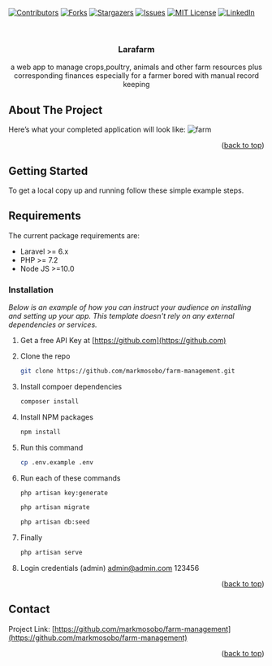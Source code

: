 <!-- PROJECT SHIELDS -->
<!--
*** I'm using markdown "reference style" links for readability.
*** Reference links are enclosed in brackets [ ] instead of parentheses ( ).
*** See the bottom of this document for the declaration of the reference variables
*** for contributors-url, forks-url, etc. This is an optional, concise syntax you may use.
*** https://www.markdownguide.org/basic-syntax/#reference-style-links
-->
[![Contributors][contributors-shield]][contributors-url]
[![Forks][forks-shield]][forks-url]
[![Stargazers][stars-shield]][stars-url]
[![Issues][issues-shield]][issues-url]
[![MIT License][license-shield]][license-url]
[![LinkedIn][linkedin-shield]][linkedin-url]

<!-- PROJECT LOGO -->
<br />
<div align="center">
  <a href="https://github.com/markmosobo/farm-management">
<!--     <img src="images/logo.png" alt="Logo" width="80" height="80"> -->
  </a>

  <h3 align="center"> Larafarm</h3>

  <p align="center">
    a web app to manage crops,poultry, animals and other farm resources plus corresponding finances
    especially for a farmer bored with manual record keeping
    <br />

  </p>
</div>

<!-- ABOUT THE PROJECT -->
## About The Project
Here’s what your completed application will look like:
![farm](https://user-images.githubusercontent.com/34887895/171955472-bb520b79-4c5d-4464-bed3-37c52b4c6f32.PNG)



<p align="right">(<a href="#top">back to top</a>)</p>

<!-- GETTING STARTED -->
## Getting Started

To get a local copy up and running follow these simple example steps.

## Requirements

The current package requirements are:

- Laravel >= 6.x
- PHP >= 7.2
- Node JS >=10.0

### Installation

_Below is an example of how you can instruct your audience on installing and setting up your app. This template doesn't rely on any external dependencies or services._

1. Get a free API Key at [https://github.com](https://github.com)
2. Clone the repo
   ```sh
   git clone https://github.com/markmosobo/farm-management.git
   ```
2. Install compoer dependencies
   ```sh
   composer install
   ```
4. Install NPM packages
   ```sh
   npm install
   ```
5. Run this command
   ```sh
   cp .env.example .env
   ```

6. Run each of these commands 
   ```sh
   php artisan key:generate
   ```
   ```sh
   php artisan migrate
   ```
   ```sh
   php artisan db:seed
   ```   
7. Finally
   ```sh
   php artisan serve
   ```  
8. Login credentials (admin)
    admin@admin.com
    123456   
<p align="right">(<a href="#top">back to top</a>)</p>

<!-- CONTACT -->
## Contact

<!-- Your Name - [@your_twitter](https://twitter.com/markmosobo) - email@example.com
 -->
Project Link: [https://github.com/markmosobo/farm-management](https://github.com/markmosobo/farm-management)

<p align="right">(<a href="#top">back to top</a>)</p>

<!-- MARKDOWN LINKS & IMAGES -->
<!-- https://www.markdownguide.org/basic-syntax/#reference-style-links -->
[contributors-shield]: https://img.shields.io/github/contributors/markmosobo/farm-management.svg?style=for-the-badge
[contributors-url]: https://github.com/markmosobo/farm-management/graphs/contributors
[forks-shield]: https://img.shields.io/github/forks/markmosobo/farm-management.svg?style=for-the-badge
[forks-url]: https://github.com/markmosobo/farm-management/network/members
[stars-shield]: https://img.shields.io/github/stars/markmosobo/farm-management.svg?style=for-the-badge
[stars-url]: https://github.com/markmosobo/farm-management/stargazers
[issues-shield]: https://img.shields.io/github/issues/markmosobo/farm-management.svg?style=for-the-badge
[issues-url]: https://github.com/markmosobo/farm-management/issues
[license-shield]: https://img.shields.io/github/license/markmosobo/farm-management.svg?style=for-the-badge
[license-url]: https://github.com/markmosobo/farm-management/blob/master/LICENSE.txt
[linkedin-shield]: https://img.shields.io/badge/-LinkedIn-black.svg?style=for-the-badge&logo=linkedin&colorB=555
[linkedin-url]: https://linkedin.com/in/mark-mosobo
[product-screenshot]: images/screenshot.png
